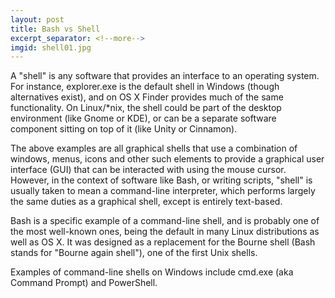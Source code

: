```yaml
---
layout: post
title: Bash vs Shell
excerpt_separator: <!--more-->
imgid: shell01.jpg
---
```

A "shell" is any software that provides an interface to an operating system. For instance, explorer.exe is the default shell in Windows (though alternatives exist), and on OS X Finder provides much of the same functionality. On Linux/*nix, the shell could be part of the desktop environment (like Gnome or KDE), or can be a separate software component sitting on top of it (like Unity or Cinnamon).
<!--more-->

The above examples are all graphical shells that use a combination of windows, menus, icons and other such elements to provide a graphical user interface (GUI) that can be interacted with using the mouse cursor. However, in the context of software like Bash, or writing scripts, "shell" is usually taken to mean a command-line interpreter, which performs largely the same duties as a graphical shell, except is entirely text-based.

Bash is a specific example of a command-line shell, and is probably one of the most well-known ones, being the default in many Linux distributions as well as OS X. It was designed as a replacement for the Bourne shell (Bash stands for "Bourne again shell"), one of the first Unix shells.

Examples of command-line shells on Windows include cmd.exe (aka Command Prompt) and PowerShell.
